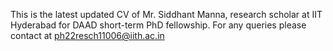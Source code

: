 This is the latest updated CV of Mr. Siddhant Manna, research scholar at IIT Hyderabad for DAAD short-term PhD fellowship. For any queries please contact at ph22resch11006@iith.ac.in
